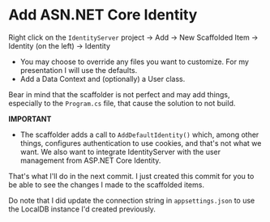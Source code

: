 # Add ASN.NET Core Identity

Right click on the `IdentityServer` project -> Add -> New Scaffolded Item -> Identity (on the left) -> Identity
- You may choose to override any files you want to customize.  For my presentation I will use the defaults.
- Add a Data Context and (optionally) a User class.

Bear in mind that the scaffolder is not perfect and may add things, especially to the `Program.cs` file, that
cause the solution to not build.

**IMPORTANT**
- The scaffolder adds a call to `AddDefaultIdentity()` which, among other things, configures authentication to
use cookies, and that's not what we want.  We also want to integrate IdentityServer with the user management
from ASP.NET Core Identity.

That's what I'll do in the next commit.  I just created this commit for you to be able to see the changes I made
to the scaffolded items.

Do note that I did update the connection string in `appsettings.json` to use the LocalDB instance I'd created
previously.